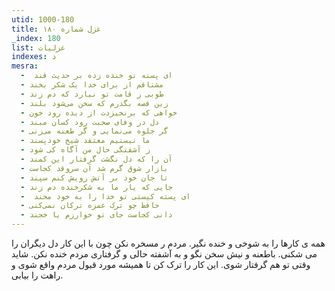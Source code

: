 ```yaml
---
utid: 1000-180
title: غزل شماره ۱۸۰
_index: 180
list: غزلیات
indexes: د
mesra:
  - ‌ ای پسته تو خنده زده بر حدیث قند
  - مشتاقم از برای خدا یک شکر بخند
  - طوبی ز قامت تو نیارد که دم زند
  - زین قصه بگذرم که سخن می‌شود بلند
  - خواهی که برنخیزدت از دیده رود خون
  - دل در وفای صحبت رود کسان مبند
  - گر جلوه می‌نمایی و گر طعنه می‌زنی
  - ما نیستیم معتقد شیخ خودپسند
  - ز آشفتگی حال من آگاه کی شود
  - آن را که دل نگشت گرفتار این کمند
  - بازار شوق گرم شد آن سروقد کجاست
  - تا جان خود بر آتش رویش کنم سپند
  - جایی که یار ما به شکرخنده دم زند
  - ‌ ای پسته کیستی تو خدا را به خود مخند
  - حافظ چو ترک غمزه ترکان نمی‌کنی
  - دانی کجاست جای تو خوارزم یا خجند
---
```

همه ی کارها را به شوخی و خنده نگیر. مردم ر مسخره نکن چون با این کار دل دیگران را می شکنی. باطعنه و نیش سخن نگو و به آشفته حالی و گرفتاری مردم خنده نکن. شاید وقتی تو هم گرفتار شوی. این کار را ترک کن تا همیشه مورد قبول مردم واقع شوی و راهت را بیابی.
